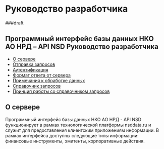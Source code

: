 # Руководство разработчика 
###draft
<h2>Программный интерфейс базы данных НКО АО НРД – API NSD
Руководство разработчика</h2>
<ul class="menu">
  <li><a href="#part1">О сервере</a></li>
  <li><a href="#part2">Отправка запросов</a></li>
  <li><a href="#part3">Аутентификация</a></li>
  <li><a href="#part4">Формат ответа от сервера</a></li>
  <li><a href="#part5">Примечания к обработке данных</a></li>
  <li><a href="#part6">Справочник запросов</a></li>
  <li><a href="#part7">Принцип работы со справочником запросов</a></li>
</ul>

<h2 id="part1">О сервере</h2>

Программный интерфейс базы данных НКО АО НРД - API NSD функционирует в рамках технологической платформы nsddata.ru и служит для предоставления клиентским приложениям информации. 
В рамках интерфейса доступны следующие типы информации: финансовые инструменты, эмитенты, корпоративные действия.
